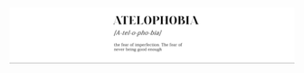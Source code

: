 <h3 align="center">
<img src="https://raw.githubusercontent.com/MaledKhaoSan/MaledKhaoSan/master/Atelophobia.png" alt="stack"/>
</h3>


<div align="center">

<!--**จริง ๆ แล้วก็แปลไม่ออกหรอก.🥲**  -->
</div>
